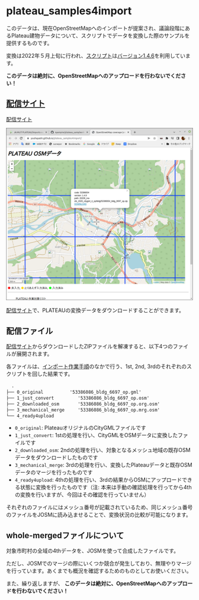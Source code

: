 # plateau_samples4import
このデータは、現在OpenStreetMapへのインポートが提案され、議論段階にあるPlateau建物データについて、スクリプトでデータを変換した際のサンプルを提供するものです。

変換は2022年５月上旬に行われ、[スクリプト](https://github.com/yuuhayashi/citygml-osm)は[バージョン1.4.6](https://github.com/yuuhayashi/citygml-osm/releases/tag/v1.4.6)を利用しています。


**このデータは絶対に、OpenStreetMapへのアップロードを行わないでください！**

## [配信サイト](https://yuuhayashi.github.io/plateau_samples4import/)

[配信サイト](https://yuuhayashi.github.io/plateau_samples4import/)

![image](lib/Screenshot_2022-05-14.png)

[配信サイト](https://yuuhayashi.github.io/plateau_samples4import/)で、PLATEAUの変換データをダウンロードすることができます。


## 配信ファイル

[配信サイト](https://yuuhayashi.github.io/plateau_samples4import/)からダウンロードしたZIPファイルを解凍すると、以下4つのファイルが展開されます。

各ファイルは、[インポート作業手順](https://qiita.com/nyampire/items/1c10afdd36750c87154d)のなかで行う、1st, 2nd, 3rdのそれぞれのスクリプトを回した結果です。

```
  .
├── 0_original　　　　　　'53386086_bldg_6697_op.gml'
├── 1_just_convert         '53386086_bldg_6697_op.osm'
├── 2_downloaded_osm       '53386086_bldg_6697_op.org.osm'
├── 3_mechanical_merge     '53386086_bldg_6697_op.mrg.osm'
└── 4_ready4upload
```

* `0_original`: PlateauオリジナルのCityGMLファイルです
* `1_just_convert`: 1stの処理を行い、CityGMLをOSMデータに変換したファイルです
* `2_downloaded_osm`: 2ndの処理を行い、対象となるメッシュ地域の既存OSMデータをダウンロードしたものです
* `3_mechanical_merge`: 3rdの処理を行い、変換したPlateauデータと既存OSMデータのマージを行ったものです
* `4_ready4upload`: 4thの処理を行い、3rdの結果からOSMにアップロードできる状態に変換を行ったものです（注: 本来は手動の確認処理を行ってから4thの変換を行いますが、今回はその確認を行っていません）

それぞれのファイルにはメッシュ番号が記載されているため、同じメッシュ番号のファイルをJOSMに読み込ませることで、変換状況の比較が可能になります。

## whole-mergedファイルについて
対象市町村の全域の4thデータを、JOSMを使って合成したファイルです。

ただし、JOSMでのマージの際にいくつか競合が発生しており、無理やりマージを行っています。あくまでも概況を確認するためのものとしてお使いください。

また、繰り返しますが、 **このデータは絶対に、OpenStreetMapへのアップロードを行わないでください！**
